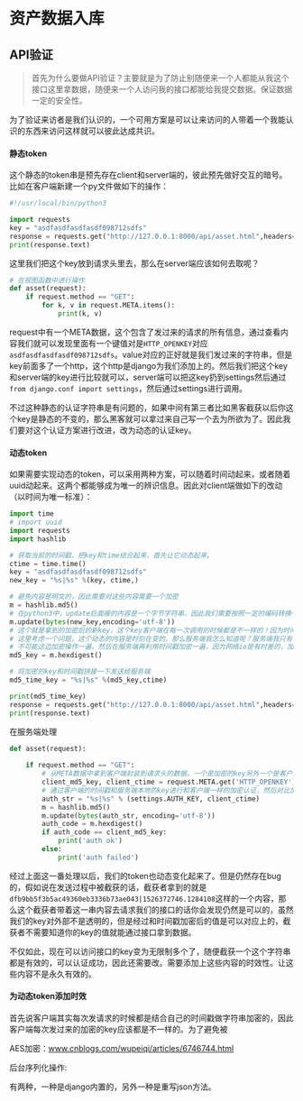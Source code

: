 # 资产数据入库



##  API验证

> 首先为什么要做API验证？主要就是为了防止别随便来一个人都能从我这个接口这里拿数据，随便来一个人访问我的接口都能给我提交数据。保证数据一定的安全性。

为了验证来访者是我们认识的，一个可用方案是可以让来访问的人带着一个我能认识的东西来访问这样就可以彼此达成共识。

#### 静态token

这个静态的token串是预先存在client和server端的，彼此预先做好交互的暗号。比如在客户端新建一个py文件做如下的操作：

```python
#!/usr/local/bin/python3

import requests
key = "asdfasdfasdfasdf098712sdfs"
response = requests.get("http://127.0.0.1:8000/api/asset.html",headers={'OpenKey':key})
print(response.text)
```

这里我们把这个key放到请求头里去，那么在server端应该如何去取呢？

```python
# 在视图函数中进行操作
def asset(request):
    if request.method == "GET":
        for k, v in request.META.items():
            print(k, v)
```

request中有一个META数据，这个包含了发过来的请求的所有信息，通过查看内容我们就可以发现里面有一个键值对是`HTTP_OPENKEY`对应`asdfasdfasdfasdf098712sdfs`。value对应的正好就是我们发过来的字符串，但是key前面多了一个http，这个http是django为我们添加上的。然后我们把这个key和server端的key进行比较就可以，server端可以把这key扔到settings然后通过`from django.conf import settings`，然后通过settings进行调用。

不过这种静态的认证字符串是有问题的，如果中间有第三者比如黑客截获以后你这个key是静态的不变的，那么黑客就可以拿过来自己写一个去为所欲为了。因此我们要对这个认证方案进行改进，改为动态的认证key。

#### 动态token

如果需要实现动态的token，可以采用两种方案，可以随着时间动起来，或者随着uuid动起来。这两个都能够成为唯一的辨识信息。因此对client端做如下的改动（以时间为唯一标准）：

```python
import time
# import uuid
import requests
import hashlib

# 获取当前的时间戳，把key和time结合起来，首先让它动态起来。
ctime = time.time()
key = "asdfasdfasdfasdf098712sdfs"
new_key = "%s|%s" %(key, ctime,)

# 避免内容是明文的，因此需要对这些内容需要一个加密
m = hashlib.md5()
# 在python3中，update后面接的内容是一个字节字符串，因此我们需要按照一定的编码转换一下
m.update(bytes(new_key,encoding='utf-8'))
# 这个就是拿到的加密后的新key，这个key客户端在每一次调用的时候都是不一样的！因为时间戳在变。
# 这里考虑一个问题，这个动态的内容是时刻在变的，那么服务端我怎么知道呢？服务端我只有一个key啊
# 不可能这边加密操作一遍，然后在服务端再利用时间戳加密一遍，因为网络io是有时差的，加密后的值必定是不一样的，因此这里我们要把这个当前加密的时间戳给服务端发送过去才可以。
md5_key = m.hexdigest()

# 将加密的key和时间戳拼接一下发送给服务端
md5_time_key = "%s|%s" %(md5_key,ctime)

print(md5_time_key)
response = requests.get("http://127.0.0.1:8000/api/asset.html",headers={'OpenKey':md5_time_key})
print(response.text)
```

在服务端处理

```python
def asset(request):
    
    if request.method == "GET":
        # 从META数据中拿到客户端封装到请求头的数据，一个是加密的key另外一个是客户端的时间戳
        client_md5_key, client_ctime = request.META.get('HTTP_OPENKEY').split('|')
        # 通过客户端的时间戳和服务端本地的key进行和客户端一样的加密认证，然后对比加密后值
        auth_str = "%s|%s" % (settings.AUTH_KEY, client_ctime)
        m = hashlib.md5()
        m.update(bytes(auth_str, encoding='utf-8'))
        auth_code = m.hexdigest()
        if auth_code == client_md5_key:
            print('auth ok')
        else:
            print('auth failed')
```

经过上面这一番处理以后，我们的token也动态变化起来了。但是仍然存在bug的，假如说在发送过程中被截获的话，截获者拿到的就是`dfb9bb5f3b5ac49360eb3336b73ae043|1526372746.1284108`这样的一个内容，那么这个截获者带着这一串内容去请求我们的接口的话你会发现仍然是可以的，虽然我们的key对外部不是透明的，但是经过和时间戳加密后的值是可以对应上的，截获者不需要知道你的key的值就能通过接口拿到数据。

不仅如此，现在可以访问接口的key变为无限制多个了，随便截获一个这个字符串都是有效的，可以认证成功，因此还需要改。需要添加上这些内容的时效性。让这些内容不是永久有效的。

#### 为动态token添加时效

首先说客户端其实每次发请求的时候都是结合自己的时间戳做字符串加密的，因此客户端每次发过来的加密的key应该都是不一样的。为了避免被





AES加密：www.cnblogs.com/wupeiqi/articles/6746744.html





后台序列化操作:

有两种，一种是django内置的，另外一种是重写json方法。